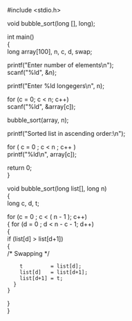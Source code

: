 #include <stdio.h>  
 
void bubble_sort(long [], long);  
   
int main()  
{  
  long array[100], n, c, d, swap;  
 
  printf("Enter number of elements\n");  
  scanf("%ld", &n);  
 
  printf("Enter %ld longegers\n", n);    
 
  for (c = 0; c < n; c++)  
    scanf("%ld", &array[c]);  
   
  bubble_sort(array, n);  
 
  printf("Sorted list in ascending order:\n");  
 
  for ( c = 0 ; c < n ; c++ )  
     printf("%ld\n", array[c]);  
 
  return 0;  
}  
 
void bubble_sort(long list[], long n)  
{  
  long c, d, t;  
 
  for (c = 0 ; c < ( n - 1 ); c++)  
  {
    for (d = 0 ; d < n - c - 1; d++)  
    {  
      if (list[d] > list[d+1])  
      {  
        /* Swapping */  
 
        t         = list[d];  
        list[d]   = list[d+1];  
        list[d+1] = t;  
      }  
    }  
  }  
}    